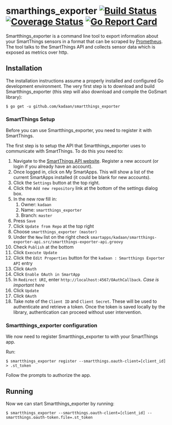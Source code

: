 # smarthings_exporter [![Build Status](https://travis-ci.org/kadaan/smartthings_exporter.svg?branch=master)](https://travis-ci.org/kadaan/smartthings_exporter) [![Coverage Status](https://img.shields.io/coveralls/github/kadaan/smartthings_exporter/master.svg)](https://coveralls.io/github/kadaan/smartthings_exporter) [![Go Report Card](https://goreportcard.com/badge/github.com/kadaan/smartthings_exporter)](https://goreportcard.com/report/github.com/kadaan/smartthings_exporter)

Smartthings_exporter is a command line tool to export information about your SmartThings
sensors in a format that can be scraped by [Prometheus](http://prometheus.io). The tool talks 
to the SmartThings API and collects sensor data which is exposed as metrics over http.

## Installation

The installation instructions assume a properly installed and configured Go
development environment. The very first step is to download and build
Smartthings_exporter (this step will also download and compile the GoSmart library):


```
$ go get -u github.com/kadaan/smartthings_exporter
```

### SmartThings Setup

Before you can use Smartthings_exporter, you need to register it with SmartThings.  

The first step is to setup the API that Smartthings_exporter uses to communicate with SmartThings.  To do this you need to:

1. Navigate to the [SmartThings API website](https://graph.api.smartthings.com/). Register a new account (or login if you already have an account).
2. Once logged in, click on My SmartApps. This will show a list of the current SmartApps installed (it could be blank for new accounts).
3. Click the `Settings` button at the top right.
4. Click the `Add new repository` link at the bottom of the settings dialog box.
5. In the new row fill in:
    1. Owner: `kadaan`
    2. Name: `smartthings_exporter`
    3. Branch: `master`
6. Press `Save`
7. Click `Update from Repo` at the top right
8. Choose `smartthings_exporter (master)`
9. Under the `New` list on the right check `smartapps/kadaan/smartthings-exporter-api.src/smartthings-exporter-api.groovy`
10. Check `Publish` at the bottom
11. Click `Execute Update`
12. Click the `Edit Properties` button for the `kadaan : Smartthings Exporter API` entry
13. Click `OAuth`
14. Click `Enable OAuth in SmartApp`
15. In `Redirect URI`, enter `http://localhost:4567/OAuthCallback`. _Case is important here_
16. Click `Update`
17. Click `OAuth`
18. Take note of the `Client ID` and `Client Secret`. These will be used to authenticate and retrieve a token. Once the token is saved locally by the library, authentication can proceed without user intervention.

### Smartthings_exporter configuration

We now need to register Smartthings_exporter to with your SmartThings app.

Run:

```
$ smartthings_exporter register --smartthings.oauth-client=[client_id] > .st_token
```

Follow the prompts to authorize the app.

## Running

Now we can start Smartthings_exporter by running:

```
$ smartthings_exporter --smartthings.oauth-client=[client_id] --smartthings.oauth-token.file=.st_token
```
